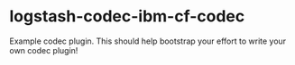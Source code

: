 # logstash-codec-ibm-cf-codec
Example codec plugin. This should help bootstrap your effort to write your own codec plugin!
